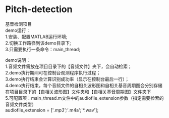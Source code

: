 # Pitch-detection  
基音检测项目  
demo运行：  
1.安装、配置MATLAB运行环境;  
2.切换工作路径到该demo目录下;  
3.只需要执行一条命令：main_thread;  


demo说明：  
1.音频文件需放在项目目录下的【音频文件】夹下，会自动检索；  
2.demo执行期间可在控制台观测程序执行过程；  
3.demo执行结束会计算识别成功率（显示在控制台最后一行）；  
4.demo执行结束，每个音频文件的自相关波形图和自相关基音周期图会分别存储在项目目录下的【自相关波形图】文件夹和【自相关基音周期图】文件夹下  
5.可配置项：main_thread.m文件中的audiofile_extension参数（指定需要检索的音频文件类型）  
  audiofile_extension = ['*.mp3';'*.m4a';'*.wav'];  
